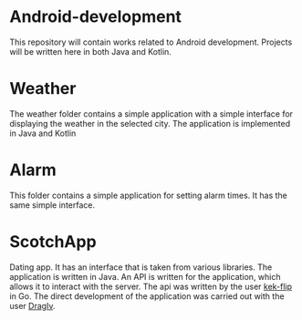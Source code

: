# Android-development

This repository will contain works related to Android development. Projects will be written here in both Java and Kotlin.

# Weather

The weather folder contains a simple application with a simple interface for displaying the weather in the selected city. The application is implemented in Java and Kotlin

# Alarm

This folder contains a simple application for setting alarm times. It has the same simple interface.

# ScotchApp

Dating app. It has an interface that is taken from various libraries. The application is written in Java. An API is written for the application, which allows it to interact with the server. The api was written by the user [kek-flip](https://github.com/kek-flip) in Go.
The direct development of the application was carried out with the user [DragIv](https://github.com/DragIv).
